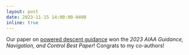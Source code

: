 ```yaml
---
layout: post
date: 2023-11-15 14:00:00-0400
inline: true
---
```


Our paper on [powered descent guidance](https://arc.aiaa.org/doi/abs/10.2514/6.2023-2003) won the *2023 AIAA Guidance, Navigation, and Control Best Paper*! Congrats to my co-authors!  
